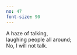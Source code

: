 ```yaml
---
no: 47
font-size: 90
---
```


A haze of talking,  
laughing people all around;  
No, I will not talk.
